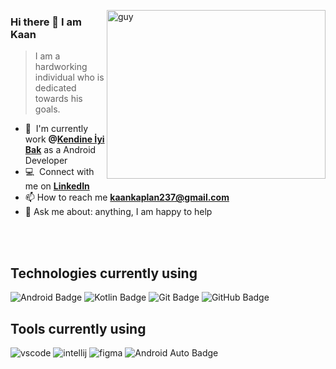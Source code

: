 <img align="right" height="270px" alt="guy" width="350" src="https://i.pinimg.com/originals/e4/26/70/e426702edf874b181aced1e2fa5c6cde.gif" /> </a>
 
### Hi there 👋 I am Kaan

> I am a hardworking individual who is dedicated towards his goals.

- 🌱 &nbsp;I'm currently work **@[Kendine İyi Bak]** as a Android Developer
- :computer: &nbsp;Connect with me on **[LinkedIn]**
- 📫 How to reach me **kaankaplan237@gmail.com**
- 💬 Ask me about: anything, I am happy to help

<br><br>

## Technologies currently using


<div>
 <img src="https://img.shields.io/badge/Android-3DDC84?logo=android&logoColor=fff&style=for-the-badge" alt="Android Badge">
 <img src="https://img.shields.io/badge/Kotlin-7F52FF?logo=kotlin&logoColor=fff&style=for-the-badge" alt="Kotlin Badge">
 <img src="https://img.shields.io/badge/Git-F05032?logo=git&logoColor=fff&style=for-the-badge" alt="Git Badge">
 <img src="https://img.shields.io/badge/GitHub-181717?logo=github&logoColor=fff&style=for-the-badge" alt="GitHub Badge">
</div>

## Tools currently using

<div>
  <img  alt="vscode" src="https://img.shields.io/badge/Visual_Studio_Code-0078D4?style=for-the-badge&logo=visual%20studio%20code&logoColor=white"/>   
  <img  alt="intellij" src="https://img.shields.io/badge/IntelliJ_IDEA-000000.svg?style=for-the-badge&logo=intellij-idea&logoColor=white"/> 
  <img  alt="figma" src="https://img.shields.io/badge/Figma-F24E1E?style=for-the-badge&logo=figma&logoColor=white"/>
  <img src="https://img.shields.io/badge/Android%20Auto-3DDC84?logo=androidauto&logoColor=fff&style=for-the-badge" alt="Android Auto Badge">
 </div>




[linkedin]: https://www.linkedin.com/in/kaan-kaplan-110a09214/
[Kendine İyi Bak]: https://www.kendineiyibak.app/
